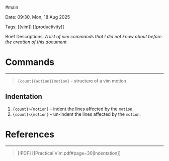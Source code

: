 #main

Date: 09:30, Mon, 18 Aug 2025

Tags: [[vim]] [[productivity]]

Brief Descriptions: *A list of vim commands that I did not know about before the creation of this document*

# Commands
---
> `{count}{action}{motion}` - structure of a vim motion
## Indentation

1. `{count}>{motion}` - indent the lines affected by the `motion`. 
2. `{count}<{motion}` - un-indent the lines affected by the `motion`.

# References
---
> [!PDF] [[Practical Vim.pdf#page=30|Indentation]]

